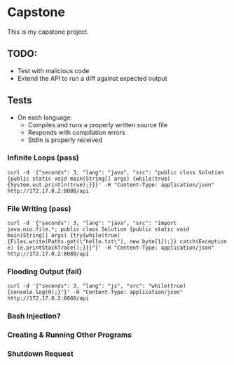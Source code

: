 # Capstone

This is my capstone project.

## TODO:

- Test with malicious code
- Extend the API to run a diff against expected output

## Tests

- On each language:
  - Compiles and runs a properly written source file
  - Responds with compilation errors
  - Stdin is properly received

### Infinite Loops (pass)

```
curl -d '{"seconds": 3, "lang": "java", "src": "public class Solution {public static void main(String[] args) {while(true){System.out.println(true);}}}' -H "Content-Type: application/json" http://172.17.0.2:8080/api
```

### File Writing (pass)

```
curl -d '{"seconds": 3, "lang": "java", "src": "import java.nio.file.*; public class Solution {public static void main(String[] args) {try{while(true){Files.write(Paths.get(\"hello.txt\"), new byte[1]);}} catch(Exception e) {e.printStackTrace();}}}"}' -H "Content-Type: application/json" http://172.17.0.2:8080/api
```

### Flooding Output (fail)

```
curl -d '{"seconds": 3, "lang": "js", "src": "while(true){console.log(0);}"}' -H "Content-Type: application/json" http://172.17.0.2:8080/api
```

### Bash Injection?

### Creating & Running Other Programs

### Shutdown Request
